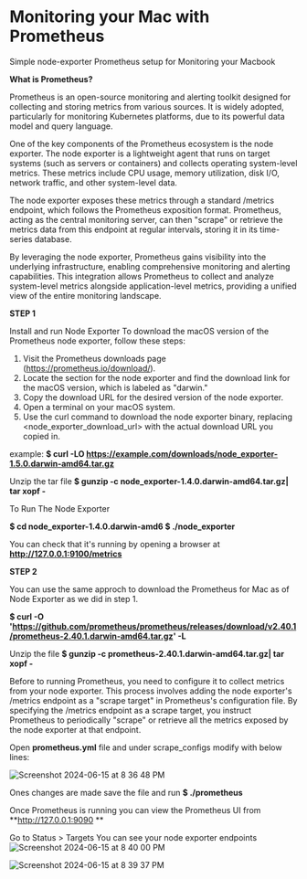 # Monitoring your Mac with Prometheus
Simple node-exporter Prometheus setup for Monitoring your Macbook  

**What is Prometheus?**

Prometheus is an open-source monitoring and alerting toolkit designed for collecting and storing metrics from various sources. It is widely adopted, particularly for monitoring Kubernetes platforms, due to its powerful data model and query language.

One of the key components of the Prometheus ecosystem is the node exporter. The node exporter is a lightweight agent that runs on target systems (such as servers or containers) and collects operating system-level metrics. These metrics include CPU usage, memory utilization, disk I/O, network traffic, and other system-level data.

The node exporter exposes these metrics through a standard /metrics endpoint, which follows the Prometheus exposition format. Prometheus, acting as the central monitoring server, can then "scrape" or retrieve the metrics data from this endpoint at regular intervals, storing it in its time-series database.

By leveraging the node exporter, Prometheus gains visibility into the underlying infrastructure, enabling comprehensive monitoring and alerting capabilities. This integration allows Prometheus to collect and analyze system-level metrics alongside application-level metrics, providing a unified view of the entire monitoring landscape.

**STEP 1**

Install and run Node Exporter 
To download the macOS version of the Prometheus node exporter, follow these steps:

1. Visit the Prometheus downloads page (https://prometheus.io/download/).
2. Locate the section for the node exporter and find the download link for the macOS version, which is labeled as "darwin."
3. Copy the download URL for the desired version of the node exporter.
4. Open a terminal on your macOS system.
5. Use the curl command to download the node exporter binary, replacing <node_exporter_download_url> with the actual download URL you copied in.

example: **$ curl -LO https://example.com/downloads/node_exporter-1.5.0.darwin-amd64.tar.gz**

Unzip the tar file
**$ gunzip -c node_exporter-1.4.0.darwin-amd64.tar.gz| tar xopf -**

To Run The Node Exporter

**$ cd node_exporter-1.4.0.darwin-amd6
$ ./node_exporter**

You can check that it's running by opening a browser at **http://127.0.0.1:9100/metrics**

**STEP 2**

You can use the same approch to download the Prometheus for Mac as of Node Exporter as we did in step 1.

**$ curl -O 'https://github.com/prometheus/prometheus/releases/download/v2.40.1/prometheus-2.40.1.darwin-amd64.tar.gz' -L**

Unzip the file
**$ gunzip -c prometheus-2.40.1.darwin-amd64.tar.gz| tar xopf -**

Before to running Prometheus, you need to configure it to collect metrics from your node exporter.
This process involves adding the node exporter's /metrics endpoint as a "scrape target" in Prometheus's configuration file. 
By specifying the /metrics endpoint as a scrape target, you instruct Prometheus to periodically "scrape" or retrieve all the metrics exposed by the node exporter at that endpoint.

Open **prometheus.yml** file and under scrape_configs modify with below lines:

![Screenshot 2024-06-15 at 8 36 48 PM](https://github.com/satyaDeepReddyKattegummula/nodeExporter-Prometheus/assets/100654557/b0b5c5d2-4b8a-4f33-9073-eaf72a6cce9c)


Ones changes are made save the file and run **$  ./prometheus**

Once Prometheus is running you can view the Prometheus UI from **http://127.0.0.1:9090 **

Go to Status > Targets You can see your node exporter endpoints
![Screenshot 2024-06-15 at 8 40 00 PM](https://github.com/satyaDeepReddyKattegummula/nodeExporter-Prometheus/assets/100654557/b9a02123-f840-4154-b2ea-1059cb9603be)

![Screenshot 2024-06-15 at 8 39 37 PM](https://github.com/satyaDeepReddyKattegummula/nodeExporter-Prometheus/assets/100654557/8f54dfe9-f272-4ecf-a842-f955bfde35c2)
